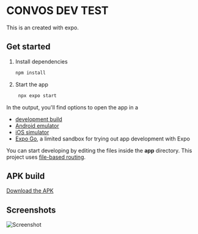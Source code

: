 # CONVOS DEV TEST

This is an created with expo.

## Get started

1. Install dependencies

   ```bash
   npm install
   ```

2. Start the app

   ```bash
    npx expo start
   ```

In the output, you'll find options to open the app in a

- [development build](https://docs.expo.dev/develop/development-builds/introduction/)
- [Android emulator](https://docs.expo.dev/workflow/android-studio-emulator/)
- [iOS simulator](https://docs.expo.dev/workflow/ios-simulator/)
- [Expo Go](https://expo.dev/go), a limited sandbox for trying out app development with Expo

You can start developing by editing the files inside the **app** directory. This project uses [file-based routing](https://docs.expo.dev/router/introduction).

## APK build
[Download the APK](https://expo.dev/artifacts/eas/w5F9pRMavKMX8WUKrawRcT.apk)

## Screenshots

![Screenshot](https://mycdnbucket-ahmed.s3.us-east-1.amazonaws.com/screenrecording.gif)


